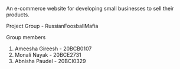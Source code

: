 An e-commerce website for developing small businesses to sell their products.

Project Group - RussianFoosballMafia

Group members
1. Ameesha Gireesh - 20BCB0107
2. Monali Nayak - 20BCE2731 
3. Abnisha Paudel - 20BCI0329
